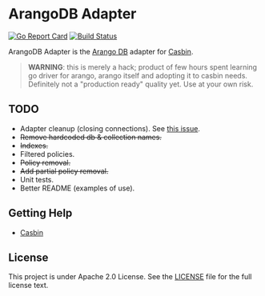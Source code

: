 # ArangoDB Adapter

[![Go Report Card](https://goreportcard.com/badge/adamwasila/arangodb-adapter)](https://goreportcard.com/report/adamwasila/arangodb-adapter) [![Build Status](https://travis-ci.com/adamwasila/arangodb-adapter.svg?branch=master)](https://travis-ci.com/adamwasila/arangodb-adapter)

ArangoDB Adapter is the [Arango DB](https://www.arangodb.com/) adapter for [Casbin](https://github.com/casbin/casbin).

> **WARNING**: this is merely a hack; product of few hours spent learning go driver for arango, arango itself and adopting it to casbin needs. Definitely not a "production ready" quality yet. Use at your own risk.

## TODO

- Adapter cleanup (closing connections). See [this issue](https://github.com/arangodb/go-driver/issues/43).
- ~~Remove hardcoded db & collection names.~~
- ~~Indexes.~~
- Filtered policies.
- ~~Policy removal.~~
- ~~Add partial policy removal.~~
- Unit tests.
- Better README (examples of use).

## Getting Help

- [Casbin](https://github.com/casbin/casbin)

## License

This project is under Apache 2.0 License. See the [LICENSE](LICENSE) file for the full license text.

